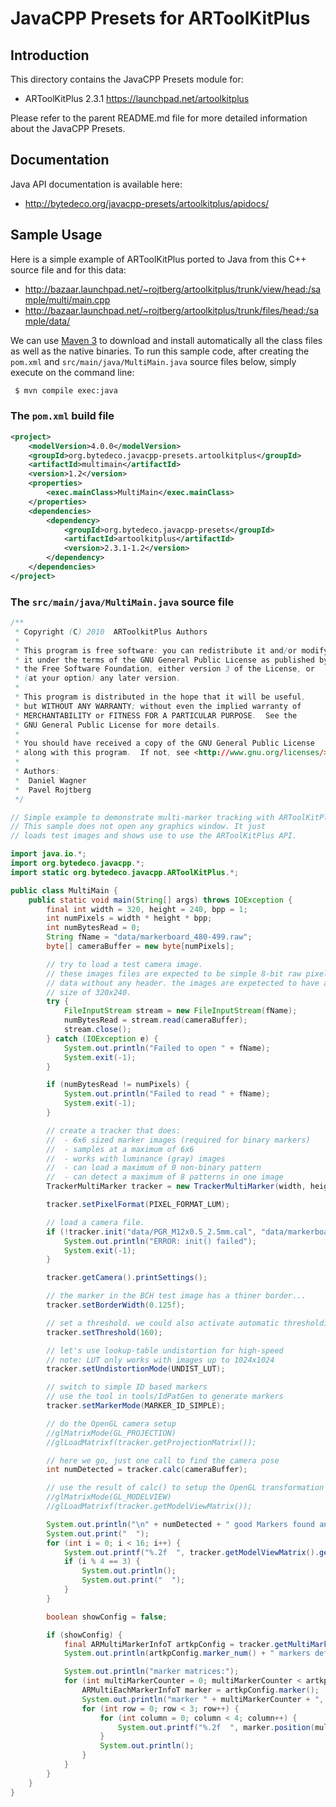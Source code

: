 JavaCPP Presets for ARToolKitPlus
=================================

Introduction
------------
This directory contains the JavaCPP Presets module for:

 * ARToolKitPlus 2.3.1  https://launchpad.net/artoolkitplus

Please refer to the parent README.md file for more detailed information about the JavaCPP Presets.


Documentation
-------------
Java API documentation is available here:

 * http://bytedeco.org/javacpp-presets/artoolkitplus/apidocs/


Sample Usage
------------
Here is a simple example of ARToolKitPlus ported to Java from this C++ source file and for this data:

 * http://bazaar.launchpad.net/~rojtberg/artoolkitplus/trunk/view/head:/sample/multi/main.cpp
 * http://bazaar.launchpad.net/~rojtberg/artoolkitplus/trunk/files/head:/sample/data/

We can use [Maven 3](http://maven.apache.org/) to download and install automatically all the class files as well as the native binaries. To run this sample code, after creating the `pom.xml` and `src/main/java/MultiMain.java` source files below, simply execute on the command line:
```bash
 $ mvn compile exec:java
```

### The `pom.xml` build file
```xml
<project>
    <modelVersion>4.0.0</modelVersion>
    <groupId>org.bytedeco.javacpp-presets.artoolkitplus</groupId>
    <artifactId>multimain</artifactId>
    <version>1.2</version>
    <properties>
        <exec.mainClass>MultiMain</exec.mainClass>
    </properties>
    <dependencies>
        <dependency>
            <groupId>org.bytedeco.javacpp-presets</groupId>
            <artifactId>artoolkitplus</artifactId>
            <version>2.3.1-1.2</version>
        </dependency>
    </dependencies>
</project>
```

### The `src/main/java/MultiMain.java` source file
```java
/**
 * Copyright (C) 2010  ARToolkitPlus Authors
 *
 * This program is free software: you can redistribute it and/or modify
 * it under the terms of the GNU General Public License as published by
 * the Free Software Foundation, either version 3 of the License, or
 * (at your option) any later version.
 *
 * This program is distributed in the hope that it will be useful,
 * but WITHOUT ANY WARRANTY; without even the implied warranty of
 * MERCHANTABILITY or FITNESS FOR A PARTICULAR PURPOSE.  See the
 * GNU General Public License for more details.
 *
 * You should have received a copy of the GNU General Public License
 * along with this program.  If not, see <http://www.gnu.org/licenses/>.
 *
 * Authors:
 *  Daniel Wagner
 *  Pavel Rojtberg
 */

// Simple example to demonstrate multi-marker tracking with ARToolKitPlus
// This sample does not open any graphics window. It just
// loads test images and shows use to use the ARToolKitPlus API.

import java.io.*;
import org.bytedeco.javacpp.*;
import static org.bytedeco.javacpp.ARToolKitPlus.*;

public class MultiMain {
    public static void main(String[] args) throws IOException {
        final int width = 320, height = 240, bpp = 1;
        int numPixels = width * height * bpp;
        int numBytesRead = 0;
        String fName = "data/markerboard_480-499.raw";
        byte[] cameraBuffer = new byte[numPixels];

        // try to load a test camera image.
        // these images files are expected to be simple 8-bit raw pixel
        // data without any header. the images are expetected to have a
        // size of 320x240.
        try {
            FileInputStream stream = new FileInputStream(fName);
            numBytesRead = stream.read(cameraBuffer);
            stream.close();
        } catch (IOException e) {
            System.out.println("Failed to open " + fName);
            System.exit(-1);
        }

        if (numBytesRead != numPixels) {
            System.out.println("Failed to read " + fName);
            System.exit(-1);
        }

        // create a tracker that does:
        //  - 6x6 sized marker images (required for binary markers)
        //  - samples at a maximum of 6x6
        //  - works with luminance (gray) images
        //  - can load a maximum of 0 non-binary pattern
        //  - can detect a maximum of 8 patterns in one image
        TrackerMultiMarker tracker = new TrackerMultiMarker(width, height, 8, 6, 6, 6, 0);

        tracker.setPixelFormat(PIXEL_FORMAT_LUM);

        // load a camera file.
        if (!tracker.init("data/PGR_M12x0.5_2.5mm.cal", "data/markerboard_480-499.cfg", 1.0f, 1000.0f)) {
            System.out.println("ERROR: init() failed");
            System.exit(-1);
        }

        tracker.getCamera().printSettings();

        // the marker in the BCH test image has a thiner border...
        tracker.setBorderWidth(0.125f);

        // set a threshold. we could also activate automatic thresholding
        tracker.setThreshold(160);

        // let's use lookup-table undistortion for high-speed
        // note: LUT only works with images up to 1024x1024
        tracker.setUndistortionMode(UNDIST_LUT);

        // switch to simple ID based markers
        // use the tool in tools/IdPatGen to generate markers
        tracker.setMarkerMode(MARKER_ID_SIMPLE);

        // do the OpenGL camera setup
        //glMatrixMode(GL_PROJECTION)
        //glLoadMatrixf(tracker.getProjectionMatrix());

        // here we go, just one call to find the camera pose
        int numDetected = tracker.calc(cameraBuffer);

        // use the result of calc() to setup the OpenGL transformation
        //glMatrixMode(GL_MODELVIEW)
        //glLoadMatrixf(tracker.getModelViewMatrix());

        System.out.println("\n" + numDetected + " good Markers found and used for pose estimation.\nPose-Matrix:");
        System.out.print("  ");
        for (int i = 0; i < 16; i++) {
            System.out.printf("%.2f  ", tracker.getModelViewMatrix().get(i));
            if (i % 4 == 3) {
                System.out.println();
                System.out.print("  ");
            }
        }

        boolean showConfig = false;

        if (showConfig) {
            final ARMultiMarkerInfoT artkpConfig = tracker.getMultiMarkerConfig();
            System.out.println(artkpConfig.marker_num() + " markers defined in multi marker cfg");

            System.out.println("marker matrices:");
            for (int multiMarkerCounter = 0; multiMarkerCounter < artkpConfig.marker_num(); multiMarkerCounter++) {
                ARMultiEachMarkerInfoT marker = artkpConfig.marker();
                System.out.println("marker " + multiMarkerCounter + ", id " + marker.position(multiMarkerCounter).patt_id() + ":");
                for (int row = 0; row < 3; row++) {
                    for (int column = 0; column < 4; column++) {
                        System.out.printf("%.2f  ", marker.position(multiMarkerCounter).trans(row, column));
                    }
                    System.out.println();
                }
            }
        }
    }
}
```

